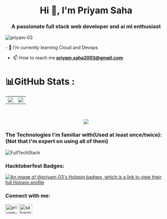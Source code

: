 <h1 align="center">Hi 👋, I'm Priyam Saha</h1>
<h3 align="center">A passionate full stack web developer and ai ml enthusiast</h3>
<!-- <img  width=100% height = 420px alt = "coding"src="https://camo.githubusercontent.com/c1dcb74cc1c1835b1d716f5051499a2814c683c806b15f04b0eba492863703e9/68747470733a2f2f63646e2e6472696262626c652e636f6d2f75736572732f3733303730332f73637265656e73686f74732f363538313234332f6176656e746f2e676966"> -->
<p align="left"> <img src="https://komarev.com/ghpvc/?username=priyam-03&label=Profile%20views&color=0e75b6&style=flat" alt="priyam-03" /> </p>
- 🌱 I’m currently learning Cloud and Devops

- 📫 How to reach me **priyam.saha2003@gmail.com**


# 📊GitHub Stats :
<table align="center">
<tr>
<td><img src="https://github-readme-stats.vercel.app/api/top-langs?username=priyam-03&show_icons=true&locale=en&layout=compact&theme=tokyonight" />
</td>
<td>

 <img src="https://github-readme-stats.vercel.app/api?username=priyam-03&include_all_commits=true&count_private=true&show_icons=true&line_height=20&theme=tokyonight"/>

</td>
</tr>
</table>
 <br />
<p align="center">
<img src="https://github-readme-streak-stats.herokuapp.com/?user=priyam-03&theme=black-ice&hide_border=true&stroke=0000&background=060A0CD"/>
</p>
<!-- ## 🏆GitHub Trophies
![](https://github-profile-trophy.vercel.app/?username=priyam-03&theme=radical&no-frame=true&no-bg=false&margin-w=4)
<br> --> 



### The Technologies I'm familiar with(Used at least once/twice):(Not that I'm expert on using all of them)

![FullTechStack](https://skillicons.dev/icons?i=bash,c,cpp,css,docker,express,git,github,html,java,js,linux,markdown,mongo,mysql,next,nodejs,postgres,postman,powershell,python,qt,react,redis,regex,ruby,sqlite,spring,tailwind,typescript,vim,vscode,vite,flask,django,tensorflow,pytorch,aws,kuberneets)

<h3 align="left">Hacktoberfest Badges:</h3>

[![An image of @priyam-03's Holopin badges, which is a link to view their full Holopin profile](https://holopin.me/priyam03)](https://holopin.io/@priyam03)



<h3 align="left">Connect with me:</h3>
<p align="left">
<a href="https://linkedin.com/in/priyam-saha-20057921b" target="blank"><img align="center" src="https://raw.githubusercontent.com/rahuldkjain/github-profile-readme-generator/master/src/images/icons/Social/linked-in-alt.svg" alt="priyam-saha-20057921b" height="30" width="40" /></a>
<!-- <a href="https://kaggle.com/priyam_saha03" target="blank"><img align="center" src="https://raw.githubusercontent.com/rahuldkjain/github-profile-readme-generator/master/src/images/icons/Social/kaggle.svg" alt="priyam_saha03" height="30" width="40" /></a> -->
<a href="https://www.leetcode.com/sahapriyam" target="blank"><img align="center" src="https://raw.githubusercontent.com/rahuldkjain/github-profile-readme-generator/master/src/images/icons/Social/leet-code.svg" alt="sahapriyam" height="30" width="40" /></a>
</p>



